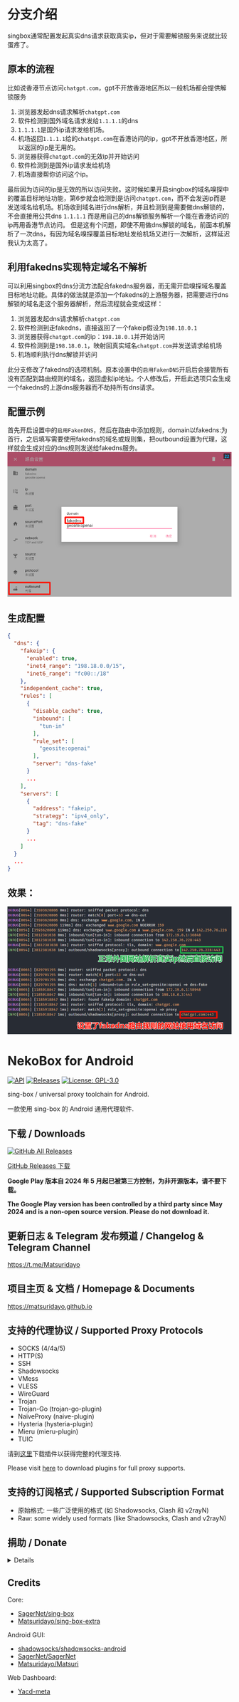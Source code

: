 # 分支介绍

singbox通常配置发起真实dns请求获取真实ip，但对于需要解锁服务来说就比较蛋疼了。
## 原本的流程
比如说香港节点访问`chatgpt.com`，gpt不开放香港地区所以一般机场都会提供解锁服务
1. 浏览器发起dns请求解析`chatgpt.com`
2. 软件检测到国外域名请求发给`1.1.1.1`的dns
3. `1.1.1.1`是国外ip请求发给机场。
4. 机场返回`1.1.1.1`给的`chatgpt.com`在香港访问的ip，gpt不开放香港地区，所以返回的ip是无用的。
5. 浏览器获得`chatgpt.com`的无效ip并开始访问
6. 软件检测到是国外ip请求发给机场
7. 机场直接帮你访问这个ip。

最后因为访问的ip是无效的所以访问失败。这时候如果开启singbox的域名嗅探中的覆盖目标地址功能，第6步就会检测到是访问`chatgpt.com`，而不会发送ip而是发送域名给机场。机场收到域名进行dns解析，并且检测到是需要做dns解锁的，不会直接用公共dns `1.1.1.1` 而是用自己的dns解锁服务解析一个能在香港访问的ip再用香港节点访问。
但是这有个问题，即使不用做dns解锁的域名，前面本机解析了一次dns，有因为域名嗅探覆盖目标地址发给机场又进行一次解析，这样延迟我认为太高了。

## 利用fakedns实现特定域名不解析
可以利用singbox的dns分流方法配合fakedns服务器，而无需开启嗅探域名覆盖目标地址功能。具体的做法就是添加一个fakedns的上游服务器，把需要进行dns解锁的域名走这个服务器解析，然后流程就会变成这样：
1. 浏览器发起dns请求解析`chatgpt.com`
2. 软件检测到走fakedns，直接返回了一个fakeip假设为`198.18.0.1`
3. 浏览器获得`chatgpt.com`的ip：`198.18.0.1`并开始访问
4. 软件检测到是`198.18.0.1`，映射回真实域名`chatgpt.com`并发送请求给机场
5. 机场顺利执行dns解锁并访问


此分支修改了fakedns的选项机制。原本设置中的`启用FakenDNS`开启后会接管所有没有匹配到路由规则的域名，返回虚拟ip地址。个人修改后，开启此选项只会生成一个fakedns的上游dns服务器而不劫持所有dns请求。
## 配置示例
首先开启设置中的`启用FakenDNS`，然后在路由中添加规则，domain以fakedns:为首行，之后填写需要使用fakedns的域名或规则集，把outbound设置为代理，这样就会生成对应的dns规则发送给fakedns服务。
![设置示例](%E8%AE%BE%E7%BD%AE%E7%A4%BA%E4%BE%8B.png)

## 生成配置
```json
{
  "dns": {
    "fakeip": {
      "enabled": true,
      "inet4_range": "198.18.0.0/15",
      "inet6_range": "fc00::/18"
    },
    "independent_cache": true,
    "rules": [
      {
        "disable_cache": true,
        "inbound": [
          "tun-in"
        ],
        "rule_set": [
          "geosite:openai"
        ],
        "server": "dns-fake"
      }
      ...
    ],
    "servers": [
      {
        "address": "fakeip",
        "strategy": "ipv4_only",
        "tag": "dns-fake"
      }
      ...
    ]
  }
  ...
}
```

## 效果：
![效果](%E6%95%88%E6%9E%9C.png)

# NekoBox for Android

[![API](https://img.shields.io/badge/API-21%2B-brightgreen.svg?style=flat)](https://android-arsenal.com/api?level=21)
[![Releases](https://img.shields.io/github/v/release/MatsuriDayo/NekoBoxForAndroid)](https://github.com/MatsuriDayo/NekoBoxForAndroid/releases)
[![License: GPL-3.0](https://img.shields.io/badge/license-GPL--3.0-orange.svg)](https://www.gnu.org/licenses/gpl-3.0)

sing-box / universal proxy toolchain for Android.

一款使用 sing-box 的 Android 通用代理软件.

## 下载 / Downloads

[![GitHub All Releases](https://img.shields.io/github/downloads/Matsuridayo/NekoBoxForAndroid/total?label=downloads-total&logo=github&style=flat-square)](https://github.com/Matsuridayo/NekoBoxForAndroid/releases)

[GitHub Releases 下载](https://github.com/Matsuridayo/NekoBoxForAndroid/releases)

**Google Play 版本自 2024 年 5 月起已被第三方控制，为非开源版本，请不要下载。**

**The Google Play version has been controlled by a third party since May 2024 and is a non-open source version. Please do not download it.**

## 更新日志 & Telegram 发布频道 / Changelog & Telegram Channel

https://t.me/Matsuridayo

## 项目主页 & 文档 / Homepage & Documents

https://matsuridayo.github.io

## 支持的代理协议 / Supported Proxy Protocols

* SOCKS (4/4a/5)
* HTTP(S)
* SSH
* Shadowsocks
* VMess
* VLESS
* WireGuard
* Trojan
* Trojan-Go (trojan-go-plugin)
* NaïveProxy (naive-plugin)
* Hysteria (hysteria-plugin)
* Mieru (mieru-plugin)
* TUIC

请到[这里](https://matsuridayo.github.io/m-plugin/)下载插件以获得完整的代理支持.

Please visit [here](https://matsuridayo.github.io/m-plugin/) to download plugins for full proxy supports.

## 支持的订阅格式 / Supported Subscription Format

* 原始格式: 一些广泛使用的格式 (如 Shadowsocks, Clash 和 v2rayN)
* Raw: some widely used formats (like Shadowsocks, Clash and v2rayN)

## 捐助 / Donate

<details>

如果这个项目对您有帮助, 可以通过捐赠的方式帮助我们维持这个项目.

捐赠满等额 50 USD 可以在「[捐赠榜](https://mtrdnt.pages.dev/donation_list)」显示头像, 如果您未被添加到这里, 欢迎联系我们补充.

Donations of 50 USD or more can display your avatar on the [Donation List](https://mtrdnt.pages.dev/donation_list). If you are not added here, please contact us to add it.

USDT TRC20

`TRhnA7SXE5Sap5gSG3ijxRmdYFiD4KRhPs`

XMR

`49bwESYQjoRL3xmvTcjZKHEKaiGywjLYVQJMUv79bXonGiyDCs8AzE3KiGW2ytTybBCpWJUvov8SjZZEGg66a4e59GXa6k5`

</details>

## Credits

Core:
- [SagerNet/sing-box](https://github.com/SagerNet/sing-box)
- [Matsuridayo/sing-box-extra](https://github.com/MatsuriDayo/sing-box-extra)

Android GUI:
- [shadowsocks/shadowsocks-android](https://github.com/shadowsocks/shadowsocks-android)
- [SagerNet/SagerNet](https://github.com/SagerNet/SagerNet)
- [Matsuridayo/Matsuri](https://github.com/MatsuriDayo/Matsuri)

Web Dashboard:
- [Yacd-meta](https://github.com/MetaCubeX/Yacd-meta)
